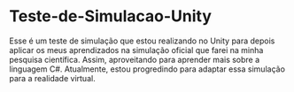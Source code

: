 # Teste-de-Simulacao-Unity
Esse é um teste de simulação que estou realizando no Unity para depois aplicar os meus aprendizados na simulação oficial que farei na minha pesquisa científica. Assim, aproveitando para aprender mais sobre a linguagem C#. Atualmente, estou progredindo para adaptar essa simulação para a realidade virtual.
